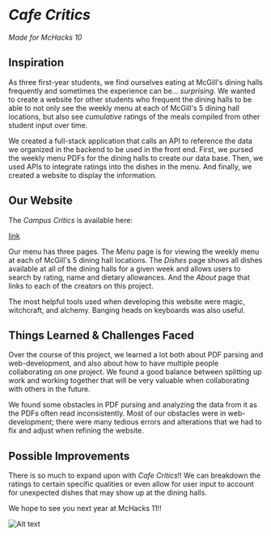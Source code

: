 # *Cafe Critics*

*Made for McHacks 10*

## **Inspiration**

As three first-year students, we find ourselves eating at McGill's dining halls frequently and sometimes the experience can be... _surprising_. We wanted to create a website for other students who frequent the dining halls to be able to not only see the weekly menu at each of McGill's 5 dining hall locations, but also see _cumulative_ ratings of the meals compiled from other student input over time.

We created a full-stack application that calls an API to reference the data we organized in the backend to be used in the front end. First, we pursed the weekly menu PDFs for the dining halls to create our data base. Then, we used APIs to integrate ratings into the dishes in the menu. And finally, we created a website to display the information.

## **Our Website**

The _Campus Critics_ is available here:

[link](http://mcgill.menu.elliottkalt.com/)

Our menu has three pages. The _Menu_ page is for viewing the weekly menu at each of McGill's 5 dining hall locations. The _Dishes_ page shows all dishes available at all of the dining halls for a given week and allows users to search by rating, name and dietary allowances. And the _About_ page that links to each of the creators on this project.

The most helpful tools used when developing this website were magic, witchcraft, and alchemy. Banging heads on keyboards was also useful.

## **Things Learned & Challenges Faced**

Over the course of this project, we learned a lot both about PDF parsing and web-development, and also about how to have multiple people collaborating on one project. We found a good balance between splitting up work and working together that will be very valuable when collaborating with others in the future.

We found some obstacles in PDF pursing and analyzing the data from it as the PDFs often read inconsistently. Most of our obstacles were in web-development; there were many tedious errors and alterations that we had to fix and adjust when refining the website.

## **Possible Improvements**

There is so much to expand upon with _Cafe Critics_!! We can breakdown the ratings to certain specific qualities or even allow for user input to account for unexpected dishes that may show up at the dining halls.

We hope to see you next year at McHacks 11!!

![Alt text](https://tenor.com/2hRD.gif)
